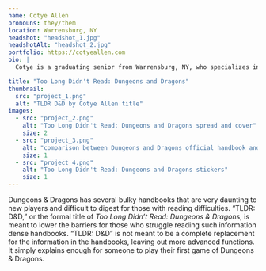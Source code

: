 ```yaml
---
name: Cotye Allen
pronouns: they/them
location: Warrensburg, NY
headshot: "headshot_1.jpg"
headshotAlt: "headshot_2.jpg"
portfolio: https://cotyeallen.com
bio: |
  Cotye is a graduating senior from Warrensburg, NY, who specializes in design with illustration and user experience. They are inspired by comics, animation, games, and the designs in the worlds that bring them to life. Outside of design, Cotye enjoys drawing for fun, playing Dungeons & Dragons, and voice acting.

title: "Too Long Didn't Read: Dungeons and Dragons"
thumbnail:
  src: "project_1.png"
  alt: "TLDR D&D by Cotye Allen title"
images:
  - src: "project_2.png"
    alt: "Too Long Didn't Read: Dungeons and Dragons spread and cover"
    size: 2
  - src: "project_3.png"
    alt: "comparison between Dungeons and Dragons official handbook and TLDR D&D"
    size: 1
  - src: "project_4.png"
    alt: "Too Long Didn't Read: Dungeons and Dragons stickers"
    size: 1
---
```


Dungeons & Dragons has several bulky handbooks that are very daunting to new players and difficult to digest for those with reading difficulties. “TLDR: D&D,” or the formal title of _Too Long Didn’t Read: Dungeons & Dragons_, is meant to lower the barriers for those who struggle reading such information dense handbooks. “TLDR: D&D” is not meant to be a complete replacement for the information in the handbooks, leaving out more advanced functions. It simply explains enough for someone to play their first game of Dungeons & Dragons.